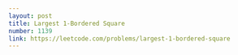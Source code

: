```yaml
---
layout: post
title: Largest 1-Bordered Square
number: 1139
link: https://leetcode.com/problems/largest-1-bordered-square
---
```

